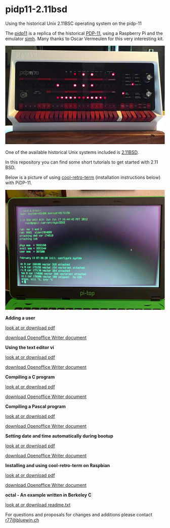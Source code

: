 # pidp11-2.11bsd

Using the historical Unix 2.11BSC operating system on the pidp-11

The [pidp11](http://obsolescence.wixsite.com/obsolescence/pidp-11) is a replica of the
historical [PDP-11](http://pdp-11.nl), using a Raspberry Pi and the emulator
[simh](https://en.wikipedia.org/wiki/SIMH). Many thanks to Oscar Vermeulen
for this very interesting kit. 

![Alt text](pidp11.jpg?raw=true "pidp11")

One of the available historical Unix systems included is [2.11BSD](https://en.wikipedia.org/wiki/Berkeley_Software_Distribution).

In this repository you can find some short tutorials to get started with 2.11 BSD.

Below is a picture of using
[cool-retro-term](https://github.com/Swordfish90/cool-retro-term)
(installation instructions below) with PiDP-11.

![Alt text](Cool.jpg?raw=true "cool-retro-term")

**Adding a user**

  [look at or download pdf](AddUser.pdf)

  [download Openoffice Writer document](AddUser.odt)

**Using the text editor vi**

  [look at or download pdf](Vi.pdf)

  [download Openoffice Writer document](Vi.odt)


**Compiling a C program**

  [look at or download pdf](CompileC.pdf)

  [download Openoffice Writer document](CompileC.odt)

**Compiling a Pascal program**

  [look at or download pdf](Pascal.pdf)

  [download Openoffice Writer document](Pascal.odt)

**Setting date and time automatically during bootup**

  [look at or download pdf](DateAndTime.pdf)

  [download Openoffice Writer document](DateAndTime.odt)

**Installing and using cool-retro-term on Raspbian**

  [look at or download pdf](Cool.pdf)

  [download Openoffice Writer document](Cool.odt)

**octal - An example written in Berkeley C**

  [look at or download readme.txt](octal/readme.txt)



For questions and proposals for changes and additions please contact r77@bluewin.ch